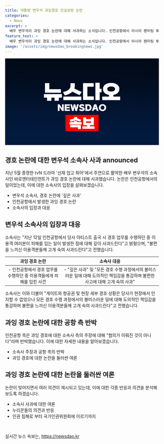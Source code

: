 ```yaml
---
title: 대통령 변우석 과잉경호 진실공방 논란
categories:
  - News
excerpt: >
  배우 변우석이 과잉 경호 논란에 대해 사과하는 소식입니다. 인천공항에서 아시아 팬미팅 투어를 위해 출국한 변우석이 경호를 담당하는 사설 경호업체 직원들의 행동이 논란이 되었습니다. 이들은 공항 내 출입을 통제하고 일반인들을 검사하는 등의 행동을 했는데, 이에 대한 비판이 확산되고 인권위까지 관여하는 상황입니다. 경호업체 측은 부분적으로 과잉 경호를 인정하며 사과했지만, 이에 대한 인천공항 측의 반박도 나왔습니다. 소속사는 불편을 드려 죄송하다는 입장을 밝혔으며, 플래시를 비춘 경호원의 행동을 중단 요청했다고 전했습니다.
feature_text: >
  배우 변우석이 과잉 경호 논란에 대해 사과하는 소식입니다. 인천공항에서 아시아 팬미팅 투어를 위해 출국한 변우석이 경호를 담당하는 사설 경호업체 직원들의 행동이 논란이 되었습니다. 이들은 공항 내 출입을 통제하고 일반인들을 검사하는 등의 행동을 했는데, 이에 대한 비판이 확산되고 인권위까지 관여하는 상황입니다. 경호업체 측은 부분적으로 과잉 경호를 인정하며 사과했지만, 이에 대한 인천공항 측의 반박도 나왔습니다. 소속사는 불편을 드려 죄송하다는 입장을 밝혔으며, 플래시를 비춘 경호원의 행동을 중단 요청했다고 전했습니다.
image: '/assets/img/newsdao_breakingnews.jpg'
---
```


<p><img src="/assets/img/newsdao_breakingnews.jpg" alt="ranknews 속보" /></p>

<h2 data-ke-size="size26">경호 논란에 대한 변우석 소속사 사과 announced</h2>

<p data-ke-size="size16">지난 5월 종영한 tvN 드라마 '선재 업고 튀어'에서 주연으로 활약한 배우 변우석의 소속사인 바로엔터테인먼트가 과잉 경호 논란에 대해 사과했습니다. 논란은 인천공항에서의 일이었는데, 이에 대한 소속사의 입장을 살펴보겠습니다.</p>

<ul>
<li>변우석 소속사, 경호 논란에 '깊은 사과'</li>
<li>인천공항에서 발생한 과잉 경호 논란</li>
<li>소속사의 입장과 대응</li>
</ul>

<h2 data-ke-size="size26">변우석 소속사의 입장과 대응</h2>

<p data-ke-size="size16">소속사는 "지난 12일 인천공항에서 당사 아티스트 출국 시 경호 업무를 수행하던 중 이용객 여러분이 피해를 입는 일이 발생한 점에 대해 깊이 사과드린다"고 밝혔으며, "불편을 느끼신 이용객분들께 고개 숙여 사과드린다"고 전했습니다.</p>

<table>
<thead>
<tr>
<th style="text-align: center;">과잉 경호 논란</th>
<th style="text-align: center;">소속사 대응</th>
</tr>
</thead>
<tbody>
<tr>
<td style="text-align: center;">- 인천공항에서 경호 업무를 수행하던 중 이용객들에게 피해를 입힌 사건</td>
<td style="text-align: center;">- "깊은 사과" 및 "모든 경호 수행 과정에서의 불미스러운 일에 대해 도의적인 책임감을 통감하며 불편한 사고에 대해 고개 숙여 사과"</td>
</tr>
</tbody>
</table>

<p data-ke-size="size16">소속사는 이와 더불어 "게이트와 항공권 및 현장 세부 경호 상황은 당사가 현장에서 인지할 수 없었으나 모든 경호 수행 과정에서의 불미스러운 일에 대해 도의적인 책임감을 통감하며 불편을 느끼신 이용객분들께 고개 숙여 사과드린다"고 전했습니다.</p>

<h2 data-ke-size="size26">과잉 경호 논란에 대한 공항 측 반박</h2>

<p data-ke-size="size16">인천공항 측은 과잉 경호에 대한 소속사 측의 주장에 대해 "협의가 이뤄진 것이 아니다"라며 반박했습니다. 이에 대한 자세한 내용을 알아보겠습니다.</p>

<ul>
<li>소속사 주장과 공항 측의 반박</li>
<li>과잉 경호에 대한 논란을 둘러싼 여론</li>
</ul>

<h2 data-ke-size="size26">과잉 경호 논란에 대한 논란을 둘러싼 여론</h2>

<p data-ke-size="size16">논란이 빚어지면서 여러 의견이 제시되고 있는데, 이에 대한 각종 반응과 의견을 분석해보도록 하겠습니다.</p>

<ul>
<li>소속사 사과에 대한 여론</li>
<li>누리꾼들의 의견과 반응</li>
<li>인권 침해로 부터 국가인권위원회에 이르기까지</li>
</ul>

<p data-ke-size="size16">&nbsp;</p>
실시간 뉴스 속보는, <a href="https://newsdao.kr" rel="dofollow">https://newsdao.kr</a>


